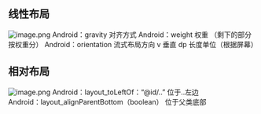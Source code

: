 ## 线性布局
![image.png](https://i.loli.net/2019/11/06/k2UrORn4sXpQgjI.png)		Android：gravity 对齐方式
Android：weight 权重 （剩下的部分按权重分）		Android：orientation 流式布局方向 v 垂直
dp 长度单位（根据屏幕）
  

## 相对布局
![image.png](https://i.loli.net/2019/11/06/cLDGPCTiO3e9WvH.png)
Android：layout_toLeftOf：“@id/..” 位于..左边    
Android：layout_alignParentBottom（boolean） 位于父类底部
